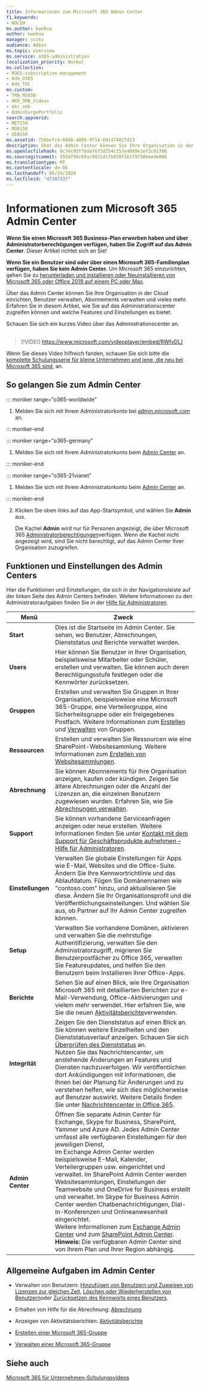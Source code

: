 ```yaml
---
title: Informationen zum Microsoft 365 Admin Center
f1.keywords:
- NOCSH
ms.author: kwekua
author: kwekua
manager: scotv
audience: Admin
ms.topic: overview
ms.service: o365-administration
localization_priority: Normal
ms.collection:
- M365-subscription-management
- Adm_O365
- Adm_TOC
ms.custom:
- TRN_M365B
- OKR_SMB_Videos
- okr_smb
- AdminSurgePortfolio
search.appverid:
- MET150
- MOE150
- GEA150
ms.assetid: 758befc4-0888-4009-9f14-0d147402fd23
description: Über das Admin Center können Sie Ihre Organisation in der Cloud einrichten sowie Benutzer und Abonnements verwalten. Beginnen Sie, indem Sie sich bei einem Konto mit Administratorberechtigungen anmelden.
ms.openlocfilehash: 0c7ec95ffbda76f5d754c157e4099e1ef2c81766
ms.sourcegitcommit: 555d756c69ac9031d1fb928f2e1f9750beede066
ms.translationtype: MT
ms.contentlocale: de-DE
ms.lasthandoff: 08/29/2020
ms.locfileid: "47307337"
---
```

# <a name="about-the-microsoft-365-admin-center"></a>Informationen zum Microsoft 365 Admin Center

**Wenn Sie einen Microsoft 365 Business-Plan erworben haben und über Administratorberechtigungen verfügen, haben Sie Zugriff auf das Admin Center**. Dieser Artikel richtet sich an Sie!

**Wenn Sie ein Benutzer sind oder über einen Microsoft 365-Familienplan verfügen, haben Sie kein Admin Center.** Um Microsoft 365 einzurichten, gehen Sie zu [herunterladen und installieren oder Neuinstallieren von Microsoft 365 oder Office 2019 auf einem PC oder Mac](https://support.microsoft.com/office/4414eaaf-0478-48be-9c42-23adc4716658).

Über das Admin Center können Sie Ihre Organisation in der Cloud einrichten, Benutzer verwalten, Abonnements verwalten und vieles mehr. Erfahren Sie in diesem Artikel, wie Sie auf das Administrationscenter zugreifen können und welche Features und Einstellungen es bietet.

Schauen Sie sich ein kurzes Video über das Administrationscenter an. <br><br>

> [!VIDEO https://www.microsoft.com/videoplayer/embed/RWfvDL]

Wenn Sie dieses Video hilfreich fanden, schauen Sie sich bitte die [komplette Schulungsserie für kleine Unternehmen und jene, die neu bei Microsoft 365 sind](https://support.microsoft.com/office/6ab4bbcd-79cf-4000-a0bd-d42ce4d12816), an.

## <a name="how-to-get-to-the-admin-center"></a>So gelangen Sie zum Admin Center

::: moniker range="o365-worldwide"

1. Melden Sie sich mit Ihrem Administratorkonto bei <a href="https://go.microsoft.com/fwlink/p/?linkid=2024339" target="_blank">admin.microsoft.com</a> an.

::: moniker-end

::: moniker range="o365-germany"

1. Melden Sie sich mit Ihrem Administratorkonto beim <a href="https://go.microsoft.com/fwlink/p/?linkid=848041" target="_blank">Admin Center</a> an.

::: moniker-end

::: moniker range="o365-21vianet"

1. Melden Sie sich mit Ihrem Administratorkonto beim <a href="https://go.microsoft.com/fwlink/p/?linkid=850627" target="_blank">Admin Center</a> an.

::: moniker-end

2. Klicken Sie oben links auf das App-Startsymbol, und wählen Sie **Admin** aus.

    Die Kachel **Admin** wird nur für Personen angezeigt, die über Microsoft 365 [Administratorberechtigungen](../add-users/about-admin-roles.md)verfügen. Wenn die Kachel nicht angezeigt wird, sind Sie nicht berechtigt, auf das Admin Center Ihrer Organisation zuzugreifen.

## <a name="admin-center-features-and-settings"></a>Funktionen und Einstellungen des Admin Centers

Hier die Funktionen und Einstellungen, die sich in der Navigationsleiste auf der linken Seite des Admin Centers befinden. Weitere Informationen zu den Administratoraufgaben finden Sie in der [Hilfe für Administratoren](https://docs.microsoft.com/microsoft-365/admin/admin-home).
  
|**Menü**|**Zweck**|
|-----|-----|
|**Start** <br/> |Dies ist die Startseite im Admin Center. Sie sehen, wo Benutzer, Abrechnungen, Dienststatus und Berichte verwaltet werden.  <br/> |
|**Users** <br/> |Hier können Sie Benutzer in Ihrer Organisation, beispielsweise Mitarbeiter oder Schüler, erstellen und verwalten. Sie können auch deren Berechtigungsstufe festlegen oder die Kennwörter zurücksetzen.  <br/> |
|**Gruppen** <br/> |Erstellen und verwalten Sie Gruppen in Ihrer Organisation, beispielsweise eine Microsoft 365-Gruppe, eine Verteilergruppe, eine Sicherheitsgruppe oder ein freigegebenes Postfach. Weitere Informationen zum [Erstellen](../create-groups/create-groups.md) und [Verwalten](../create-groups/manage-groups.md) von Gruppen.  <br/> |
|**Ressourcen** <br/> |Erstellen und verwalten Sie Ressourcen wie eine SharePoint-Websitesammlung. Weitere Informationen zum [Erstellen von Websitesammlungen](https://docs.microsoft.com/sharepoint/create-site-collection).  <br/> |
|**Abrechnung** <br/> |Sie können Abonnements für Ihre Organisation anzeigen, kaufen oder kündigen. Zeigen Sie ältere Abrechnungen oder die Anzahl der Lizenzen an, die einzelnen Benutzern zugewiesen wurden. Erfahren Sie, wie Sie [Abrechnungen verwalten](../../commerce/index.yml).  <br/> |
|**Support** <br/> | Sie können vorhandene Serviceanfragen anzeigen oder neue erstellen. Weitere Informationen finden Sie unter [Kontakt mit dem Support für Geschäftsprodukte aufnehmen – Hilfe für Administratoren](../contact-support-for-business-products.md). |
|**Einstellungen** <br/> |Verwalten Sie globale Einstellungen für Apps wie E-Mail, Websites und die Office-Suite. Ändern Sie Ihre Kennwortrichtlinie und das Ablaufdatum. Fügen Sie Domänennamen wie "contoso.com" hinzu, und aktualisieren Sie diese. Ändern Sie Ihr Organisationsprofil und die Veröffentlichungseinstellungen. Und wählen Sie aus, ob Partner auf Ihr Admin Center zugreifen können.  <br/> |
|**Setup** <br/> |Verwalten Sie vorhandene Domänen, aktivieren und verwalten Sie die mehrstufige Authentifizierung, verwalten Sie den Administratorzugriff, migrieren Sie Benutzerpostfächer zu Office 365, verwalten Sie Featureupdates, und helfen Sie den Benutzern beim Installieren ihrer Office-Apps. |
|**Berichte** <br/> |Sehen Sie auf einen Blick, wie Ihre Organisation Microsoft 365 mit detaillierten Berichten zur e-Mail-Verwendung, Office-Aktivierungen und vielem mehr verwendet. Hier erfahren Sie, wie Sie die neuen [Aktivitätsberichte](../activity-reports/activity-reports.md)verwenden.<br/> |
|**Integrität** <br/> |Zeigen Sie den Dienststatus auf einen Blick an. Sie können weitere Einzelheiten und den Dienststatusverlauf anzeigen. Schauen Sie sich [Überprüfen des Dienststatus](https://docs.microsoft.com/microsoft-365/enterprise/view-service-health) an.  <br/> Nutzen Sie das Nachrichtencenter, um anstehende Änderungen an Features und Diensten nachzuverfolgen. Wir veröffentlichen dort Ankündigungen mit Informationen, die Ihnen bei der Planung für Änderungen und zu verstehen helfen, wie sich dies möglicherweise auf Benutzer auswirkt. Weitere Details finden Sie unter [Nachrichtencenter in Office 365](../manage/message-center.md).  <br/> |
|**Admin Center** <br/> |Öffnen Sie separate Admin Center für Exchange, Skype for Business, SharePoint, Yammer und Azure AD. Jedes Admin Center umfasst alle verfügbaren Einstellungen für den jeweiligen Dienst,  <br/> Im Exchange Admin Center werden beispielsweise E-Mail, Kalender, Verteilergruppen usw. eingerichtet und verwaltet. Im SharePoint Admin Center werden Websitesammlungen, Einstellungen der Teamwebsite und OneDrive for Business erstellt und verwaltet. Im Skype for Business Admin Center werden Chatbenachrichtigungen, Dial-In-Konferenzen und Onlineanwesenheit eingerichtet.  <br/> Weitere Informationen zum [Exchange Admin Center](https://go.microsoft.com/fwlink/p/?LinkID=271807) und zum [SharePoint Admin Center](https://docs.microsoft.com/sharepoint/sharepoint-online).<br/> **Hinweis:** Die verfügbaren Admin Center sind von Ihrem Plan und Ihrer Region abhängig.           |
   
## <a name="common-tasks-in-the-admin-center"></a>Allgemeine Aufgaben im Admin Center

- Verwalten von Benutzern: [Hinzufügen von Benutzern und Zuweisen von Lizenzen zur gleichen Zeit](../add-users/add-users.md), [Löschen oder Wiederherstellen von Benutzern](../add-users/delete-a-user.md)oder [Zurücksetzen des Kennworts eines Benutzers](../add-users/reset-passwords.md).

- Erhalten von Hilfe für die Abrechnung: [Abrechnung](../../commerce/index.yml)

- Anzeigen von Aktivitätsberichten: [Aktivitätsberichte](../activity-reports/activity-reports.md)

- [Erstellen einer Microsoft 365-Gruppe ](../create-groups/create-groups.md)

- [Verwalten einer Microsoft 365-Gruppe](../create-groups/manage-groups.md)

## <a name="see-also"></a>Siehe auch

[Microsoft 365 für Unternehmen-Schulungsvideos](https://support.microsoft.com/office/6ab4bbcd-79cf-4000-a0bd-d42ce4d12816)
